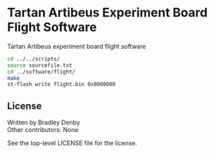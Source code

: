 # Tartan Artibeus Experiment Board Flight Software

Tartan Artibeus experiment board flight software

```bash
cd ../../scripts/
source sourcefile.txt
cd ../software/flight/
make
st-flash write flight.bin 0x8000000
```

## License

Written by Bradley Denby  
Other contributors: None

See the top-level LICENSE file for the license.
